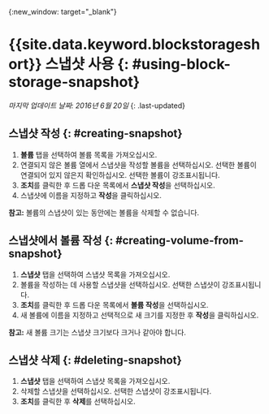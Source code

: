{:new_window: target="_blank"} 


# {{site.data.keyword.blockstorageshort}} 스냅샷 사용 {: #using-block-storage-snapshot} 

*마지막 업데이트 날짜: 2016년 6월 20일*
{: .last-updated}

## 스냅샷 작성 {: #creating-snapshot} 

1.	**볼륨** 탭을 선택하여 볼륨 목록을 가져오십시오. 
2.	연결되지 않은 볼륨 열에서 스냅샷을 작성할 볼륨을 선택하십시오. 선택한 볼륨이 연결되어 있지 않은지 확인하십시오. 선택한 볼륨이 강조표시됩니다.  
3.	**조치**를 클릭한 후 드롭 다운 목록에서 **스냅샷 작성**을 선택하십시오. 
4.	스냅샷에 이름을 지정하고 **작성**을 클릭하십시오. 

**참고:** 볼륨의 스냅샷이 있는 동안에는 볼륨을 삭제할 수 없습니다.  

## 스냅샷에서 볼륨 작성 {: #creating-volume-from-snapshot}

1.	**스냅샷** 탭을 선택하여 스냅샷 목록을 가져오십시오. 
2.	볼륨을 작성하는 데 사용할 스냅샷을 선택하십시오. 선택한 스냅샷이 강조표시됩니다. 
3.	**조치**를 클릭한 후 드롭 다운 목록에서 **볼륨 작성**을 선택하십시오. 
4.	새 볼륨에 이름을 지정하고 선택적으로 새 크기를 지정한 후 **작성**을 클릭하십시오.  

**참고:** 새 볼륨 크기는 스냅샷 크기보다 크거나 같아야 합니다.  

## 스냅샷 삭제 {: #deleting-snapshot}

1.	**스냅샷** 탭을 선택하여 스냅샷 목록을 가져오십시오. 
2.	삭제할 스냅샷을 선택하십시오. 선택한 스냅샷이 강조표시됩니다. 
3.	**조치**를 클릭한 후 **삭제**를 선택하십시오.  



